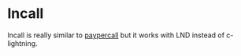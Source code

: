 # lncall
lncall is really similar to [paypercall](https://github.com/ElementsProject/paypercall) but it works with LND instead of c-lightning.
